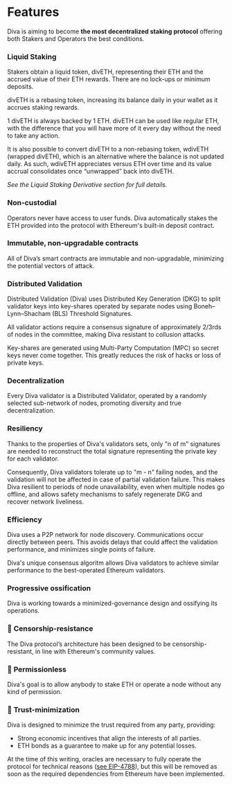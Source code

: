 

# Features

Diva is aiming to become **the most decentralized staking protocol** offering both Stakers and Operators the best conditions.

### **Liquid Staking**

Stakers obtain a liquid token, divETH, representing their ETH and the accrued value of their ETH rewards. There are no lock-ups or minimum deposits.

divETH is a rebasing token, increasing its balance daily in your wallet as it accrues staking rewards.

1 divETH is always backed by 1 ETH. divETH can be used like regular ETH, with the difference that you will have more of it every day without the need to take any action.

It is also possible to convert divETH to a non-rebasing token, wdivETH (wrapped divETH), which is an alternative where the balance is not updated daily. As such, wdivETH appreciates versus ETH over time and its value accrual consolidates once “unwrapped” back into divETH.

*See the Liquid Staking Derivative section for full details.*

### **Non-custodial**

Operators never have access to user funds. Diva automatically stakes the ETH provided into the protocol with Ethereum's built-in deposit contract.

### **Immutable, non-upgradable contracts**

All of Diva’s smart contracts are immutable and non-upgradable, minimizing the potential vectors of attack.

### **Distributed Validation** 

Distributed Validation (Diva) uses Distributed Key Generation (DKG) to split validator keys into key-shares operated by separate nodes using Boneh–Lynn–Shacham (BLS) Threshold Signatures. 

All validator actions require a consensus signature of approximately 2/3rds of nodes in the committee, making Diva resistant to collusion attacks.

Key-shares are generated using Multi-Party Computation (MPC) so secret keys never come together. This greatly reduces the risk of hacks or loss of private keys.

### **Decentralization**

Every Diva validator is a Distributed Validator, operated by a randomly selected sub-network of nodes, promoting diversity and true decentralization.

### **Resiliency**

Thanks to the properties of Diva's validators sets, only "n of m" signatures are needed to reconstruct the total signature representing the private key for each validator.

Consequently, Diva validators tolerate up to "m - n" failing nodes, and the validation will not be affected in case of partial validation failure. This makes Diva resilient to periods of node unavailability, even when multiple nodes go offline, and allows safety mechanisms to safely regenerate DKG and recover network liveliness.

###  **Efficiency**

Diva uses a P2P network for node discovery. Communications occur directly between peers. This avoids delays that could affect the validation performance, and minimizes single points of failure.

Diva's unique consensus algoritm allows Diva validators to achieve similar performance to the best-operated Ethereum validators.

### **Progressive ossification**

Diva is working towards a minimized-governance design and ossifying its operations.

### 💎 **Censorship-resistance**

The Diva protocol’s architecture has been designed to be censorship-resistant, in line with Ethereum's community values.

### 💎 **Permissionless** 

Diva's goal is to allow anybody to stake ETH or operate a node without any kind of permission.

### 💎 **Trust-minimization** 

Diva is designed to minimize the trust required from any party, providing:

- Strong economic incentives that align the interests of all parties.
- ETH bonds as a guarantee to make up for any potential losses.

At the time of this writing, oracles are necessary to fully operate the protocol for technical reasons ([see EIP-4788](https://eips.ethereum.org/EIPS/eip-4788)), but this will be removed as soon as the required dependencies from Ethereum have been implemented.

